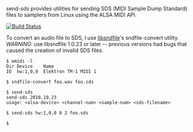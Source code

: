 send-sds provides utilities for sending SDS (MIDI Sample Dump Standard) files to
samplers from Linux using the ALSA MIDI API.

[![Build Status](https://travis-ci.org/briansorahan/send-sds.png)](https://travis-ci.org/briansorahan/send-sds)

To convert an audio file to SDS, I use [libsndfile][1]'s sndfile-convert
utility. _WARNING_: use libsndfile 1.0.23 or later -- previous versions had
bugs that caused the creation of invalid SDS files.

    $ amidi -l
    Dir Device    Name
    IO  hw:1,0,0  Elektron TM-1 MIDI 1

    $ sndfile-convert foo.wav foo.sds

    $ send-sds
    send-sds 2010.10.23
    usage: <alsa-device> <channel-num> <sample-num> <sds-filename>

    $ send-sds hw:1,0,0 0 2 foo.sds

    $

[1]: http://www.mega-nerd.com/libsndfile/
